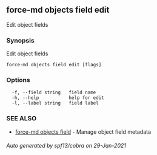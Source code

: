 ## force-md objects field edit

Edit object fields

### Synopsis

Edit object fields

```
force-md objects field edit [flags]
```

### Options

```
  -f, --field string   field name
  -h, --help           help for edit
  -l, --label string   field label
```

### SEE ALSO

* [force-md objects field](force-md_objects_field.md)	 - Manage object field metadata

###### Auto generated by spf13/cobra on 29-Jan-2021
